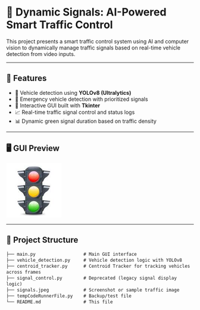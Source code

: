 # 🚦 Dynamic Signals: AI-Powered Smart Traffic Control

This project presents a smart traffic control system using AI and computer vision to dynamically manage traffic signals based on real-time vehicle detection from video inputs.

---

## 📌 Features

- 🧠 Vehicle detection using **YOLOv8 (Ultralytics)**
- 🚨 Emergency vehicle detection with prioritized signals
- 🎨 Interactive GUI built with **Tkinter**
- 📈 Real-time traffic signal control and status logs
- 📊 Dynamic green signal duration based on traffic density

---

## 🖥️ GUI Preview

![Signals Screenshot](signals.jpeg)

---

## 📂 Project Structure

```plaintext
├── main.py                  # Main GUI interface
├── vehicle_detection.py     # Vehicle detection logic with YOLOv8
├── centroid_tracker.py      # Centroid Tracker for tracking vehicles across frames
├── signal_control.py        # Deprecated (legacy signal display logic)
├── signals.jpeg             # Screenshot or sample traffic image
├── tempCodeRunnerFile.py    # Backup/test file
└── README.md                # This file
